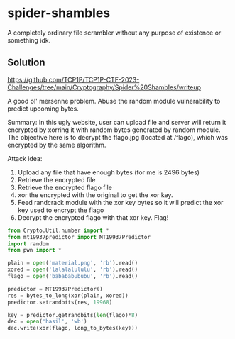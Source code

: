 # spider-shambles

A completely ordinary file scrambler without any purpose of existence or something idk.

## Solution

https://github.com/TCP1P/TCP1P-CTF-2023-Challenges/tree/main/Cryptography/Spider%20Shambles/writeup

A good ol' mersenne problem. Abuse the random module vulnerability to predict upcoming bytes.

Summary: In this ugly website, user can upload file and server will return it encrypted by xorring it with random bytes generated by random module. The objective here is to decrypt the flago.jpg (located at /flago), which was encrypted by the same algorithm.

Attack idea:

1. Upload any file that have enough bytes (for me is 2496 bytes)
2. Retrieve the encrypted file
3. Retrieve the encrypted flago file
4. xor the encrypted with the original to get the xor key.
5. Feed randcrack module with the xor key bytes so it will predict the xor key used to encrypt the flago
6. Decrypt the encrypted flago with that xor key. Flag!

```py
from Crypto.Util.number import *
from mt19937predictor import MT19937Predictor
import random
from pwn import *

plain = open('material.png', 'rb').read()
xored = open('lalalalululu', 'rb').read()
flago = open('babababububu', 'rb').read()

predictor = MT19937Predictor()
res = bytes_to_long(xor(plain, xored))
predictor.setrandbits(res, 19968)

key = predictor.getrandbits(len(flago)*8)
dec = open('hasil', 'wb')
dec.write(xor(flago, long_to_bytes(key)))
```
